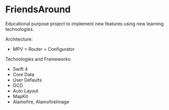 # FriendsAround

Educational purpose project to implement new features using new learning technologies.

Architecture:
- MPV + Router + Configurator

Technologies and Frameworks:

- Swift 4
- Core Data
- User Defaults
- GCD
- Auto Layout
- MapKit
- Alamofire, AlamofireImage
